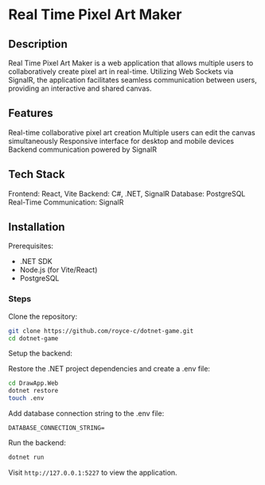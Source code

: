 # Real Time Pixel Art Maker

## Description

Real Time Pixel Art Maker is a web application that allows multiple users to collaboratively create pixel art in real-time. Utilizing Web Sockets via SignalR, the application facilitates seamless communication between users, providing an interactive and shared canvas.

## Features

Real-time collaborative pixel art creation
Multiple users can edit the canvas simultaneously
Responsive interface for desktop and mobile devices
Backend communication powered by SignalR

## Tech Stack

Frontend: React, Vite
Backend: C#, .NET, SignalR
Database: PostgreSQL
Real-Time Communication: SignalR

## Installation

Prerequisites:

- .NET SDK
- Node.js (for Vite/React)
- PostgreSQL

### Steps

Clone the repository:

```bash
git clone https://github.com/royce-c/dotnet-game.git
cd dotnet-game
```

Setup the backend:

Restore the .NET project dependencies and create a .env file:

```bash
cd DrawApp.Web
dotnet restore
touch .env
```

Add database connection string to the .env file:

```env
DATABASE_CONNECTION_STRING=
```

Run the backend:

```bash
dotnet run
```

Visit `http://127.0.0.1:5227` to view the application.
